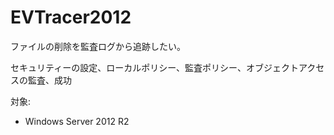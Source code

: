 # EVTracer2012

ファイルの削除を監査ログから追跡したい。

セキュリティーの設定、ローカルポリシー、監査ポリシー、オブジェクトアクセスの監査、成功

対象:
- Windows Server 2012 R2
